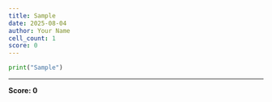 ```yaml
---
title: Sample
date: 2025-08-04
author: Your Name
cell_count: 1
score: 0
---
```


```python
print("Sample")
```


---
**Score: 0**